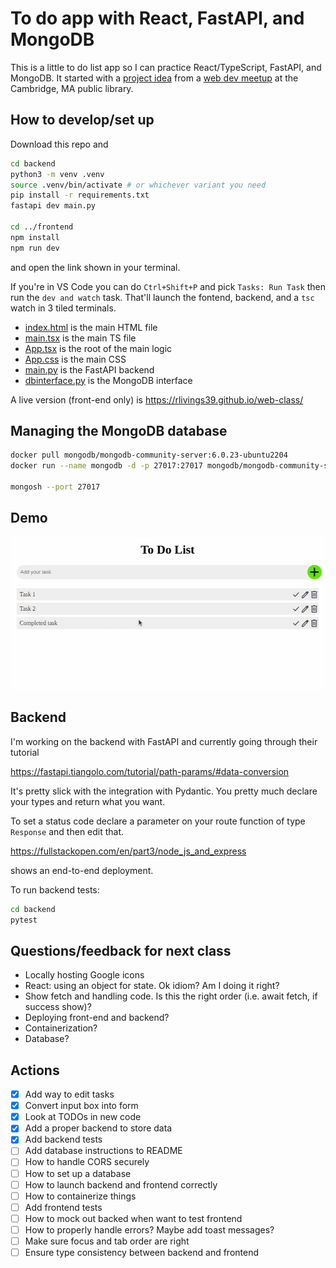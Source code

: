 # To do app with React, FastAPI, and MongoDB

This is a little to do list app so I can practice React/TypeScript, FastAPI, and MongoDB. It started with a [project idea](https://cambridge-dev.com/program/317) from a [web dev meetup](https://www.meetup.com/boston-web-dev-class/) at the Cambridge, MA public library.

## How to develop/set up

Download this repo and

```bash
cd backend
python3 -m venv .venv
source .venv/bin/activate # or whichever variant you need
pip install -r requirements.txt
fastapi dev main.py

cd ../frontend
npm install
npm run dev
```
and open the link shown in your terminal.

If you're in VS Code you can do `Ctrl+Shift+P` and pick `Tasks: Run Task` then run the `dev and watch` task. That'll launch the fontend, backend, and a `tsc` watch in 3 tiled terminals.

* [index.html](./frontend/index.html) is the main HTML file
* [main.tsx](./frontend/src/main.tsx) is the main TS file
* [App.tsx](./frontend/src/App.tsx) is the root of the main logic
* [App.css](./frontend/src/App.css) is the main CSS
* [main.py](./backend/main.py) is the FastAPI backend
* [dbinterface.py](./backend/dbinterface.py) is the MongoDB interface

A live version (front-end only) is https://rlivings39.github.io/web-class/

## Managing the MongoDB database

```bash
docker pull mongodb/mongodb-community-server:6.0.23-ubuntu2204
docker run --name mongodb -d -p 27017:27017 mongodb/mongodb-community-server:6.0.23-ubuntu2204

mongosh --port 27017
```

## Demo

![To do app](./frontend/public/todo-app.gif "To do app")

## Backend

I'm working on the backend with FastAPI and currently going through their tutorial

https://fastapi.tiangolo.com/tutorial/path-params/#data-conversion

It's pretty slick with the integration with Pydantic. You pretty much declare your types and return what you want.

To set a status code declare a parameter on your route function of type `Response` and then edit that.

https://fullstackopen.com/en/part3/node_js_and_express

shows an end-to-end deployment.

To run backend tests:

```bash
cd backend
pytest
```

## Questions/feedback for next class

- Locally hosting Google icons
- React: using an object for state. Ok idiom? Am I doing it right?
- Show fetch and handling code. Is this the right order (i.e. await fetch, if success show)?
- Deploying front-end and backend?
- Containerization?
- Database?

## Actions
- [x] Add way to edit tasks
- [x] Convert input box into form
- [x] Look at TODOs in new code
- [x] Add a proper backend to store data
- [x] Add backend tests
- [ ] Add database instructions to README
- [ ] How to handle CORS securely
- [ ] How to set up a database
- [ ] How to launch backend and frontend correctly
- [ ] How to containerize things
- [ ] Add frontend tests
- [ ] How to mock out backed when want to test frontend
- [ ] How to properly handle errors? Maybe add toast messages?
- [ ] Make sure focus and tab order are right
- [ ] Ensure type consistency between backend and frontend
